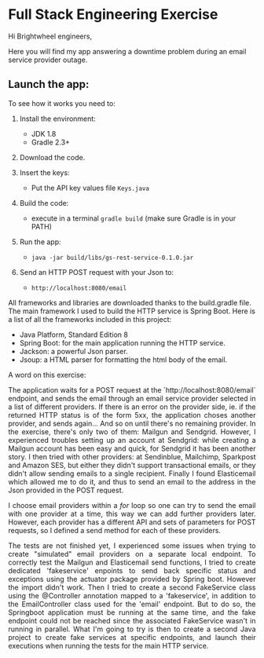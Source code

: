 
# Full Stack Engineering Exercise

Hi Brightwheel engineers, 

Here you will find my app answering a downtime 
problem during an email service provider outage.

## Launch the app:

To see how it works you need to:

1. Install the environment:
    - JDK 1.8
    - Gradle 2.3+

2. Download the code.

3. Insert the keys:
    - Put the API key values file `Keys.java` 

3. Build the code:
    - execute in a terminal `gradle build`
    (make sure Gradle is in your PATH)

4. Run the app:
    - `java -jar build/libs/gs-rest-service-0.1.0.jar`

5. Send an HTTP POST request with your Json to:
    - `http://localhost:8080/email`


All frameworks and libraries are downloaded thanks to the build.gradle file. The main framework I used to build
the HTTP service is Spring Boot. Here is a list of all the frameworks included in this project:

 - Java Platform, Standard Edition 8
 - Spring Boot: for the main application running the HTTP service.
 - Jackson: a powerful Json parser.
 - Jsoup: a HTML parser for formatting the html body of the email.


A word on this exercise:

<div align="justify">
The application waits for a POST request at the `http://localhost:8080/email` endpoint, and sends the email through an 
email service provider selected in a list of different providers. If there is an error on the provider side, ie. if the returned HTTP status
  is of the form 5xx, the application choses another provider, and sends again... And so on until there's no remaining
  provider. In the exercise, there's only two of them: Mailgun and Sendgrid. However, I experienced troubles
  setting up an account at Sendgrid: while creating a Mailgun account has been easy
and quick, for Sendgrid it has been another story. I then tried with other providers: at Sendinblue, Mailchimp,
Sparkpost and Amazon SES, but either they didn't support transactional emails, or they didn't allow sending emails
to a single recipient. Finally I found Elasticemail which allowed me to do it, and thus to send an email to the address
in the Json provided in the POST request.

I choose email providers within a *for* loop so one can try to send the email with one provider at a time, this way we can add
further providers later. However, each provider has a different API and sets of parameters for POST requests,
so I defined a send method for each of these providers.

The tests are not finished yet, I experienced some issues when trying to create "simulated" email providers on a separate
local endpoint.
To correctly test the Mailgun and Elasticemail send functions, I tried to create dedicated 'fakeservice' enpoints to
send back specific status and exceptions using the actuator package provided by Spring boot. However the import didn't work.
Then I tried to create a second FakeService class using the @Controller annotation mapped to a 'fakeservice',
in addition to the EmailController class used for the 'email' endpoint. But to do so, the Springboot application must be
running at the same time, and the fake endpoint could not be reached since the associated FakeService wasn't in running
in parallel.
What I'm going to try is then to create a second Java project to create fake services at specific endpoints, 
and launch their executions when running the tests for the main HTTP service.
</div>